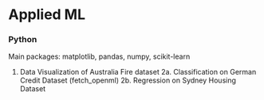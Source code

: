 # Applied ML

### Python 
Main packages: matplotlib, pandas, numpy, scikit-learn

1. Data Visualization of Australia Fire dataset
2a. Classification on German Credit Dataset (fetch_openml)
2b. Regression on Sydney Housing Dataset


